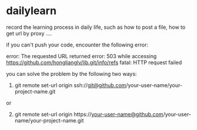 dailylearn
==========

record the learning process in daily life, such as how to post a file, how to get url by proxy .... 



if you can't push your code, encounter the following error:

error: The requested URL returned error: 503 while accessing https://github.com/honglianglv/lib.git/info/refs
fatal: HTTP request failed

you can solve the problem by the following two ways:

1. git remote set-url origin ssh://git@github.com/your-user-name/your-project-name.git

or

2. git remote set-url origin https://your-user-name@github.com/your-user-name/your-project-name.git

